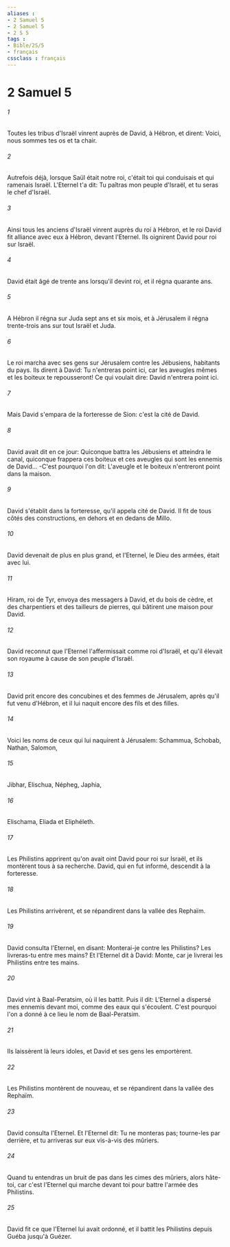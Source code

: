 ```yaml
---
aliases : 
- 2 Samuel 5
- 2 Samuel 5
- 2 S 5
tags : 
- Bible/2S/5
- français
cssclass : français
---
```


# 2 Samuel 5

###### 1
Toutes les tribus d'Israël vinrent auprès de David, à Hébron, et dirent: Voici, nous sommes tes os et ta chair.
###### 2
Autrefois déjà, lorsque Saül était notre roi, c'était toi qui conduisais et qui ramenais Israël. L'Eternel t'a dit: Tu paîtras mon peuple d'Israël, et tu seras le chef d'Israël.
###### 3
Ainsi tous les anciens d'Israël vinrent auprès du roi à Hébron, et le roi David fit alliance avec eux à Hébron, devant l'Eternel. Ils oignirent David pour roi sur Israël.
###### 4
David était âgé de trente ans lorsqu'il devint roi, et il régna quarante ans.
###### 5
A Hébron il régna sur Juda sept ans et six mois, et à Jérusalem il régna trente-trois ans sur tout Israël et Juda.
###### 6
Le roi marcha avec ses gens sur Jérusalem contre les Jébusiens, habitants du pays. Ils dirent à David: Tu n'entreras point ici, car les aveugles mêmes et les boiteux te repousseront! Ce qui voulait dire: David n'entrera point ici.
###### 7
Mais David s'empara de la forteresse de Sion: c'est la cité de David.
###### 8
David avait dit en ce jour: Quiconque battra les Jébusiens et atteindra le canal, quiconque frappera ces boiteux et ces aveugles qui sont les ennemis de David... -C'est pourquoi l'on dit: L'aveugle et le boiteux n'entreront point dans la maison.
###### 9
David s'établit dans la forteresse, qu'il appela cité de David. Il fit de tous côtés des constructions, en dehors et en dedans de Millo.
###### 10
David devenait de plus en plus grand, et l'Eternel, le Dieu des armées, était avec lui.
###### 11
Hiram, roi de Tyr, envoya des messagers à David, et du bois de cèdre, et des charpentiers et des tailleurs de pierres, qui bâtirent une maison pour David.
###### 12
David reconnut que l'Eternel l'affermissait comme roi d'Israël, et qu'il élevait son royaume à cause de son peuple d'Israël.
###### 13
David prit encore des concubines et des femmes de Jérusalem, après qu'il fut venu d'Hébron, et il lui naquit encore des fils et des filles.
###### 14
Voici les noms de ceux qui lui naquirent à Jérusalem: Schammua, Schobab, Nathan, Salomon,
###### 15
Jibhar, Elischua, Népheg, Japhia,
###### 16
Elischama, Eliada et Eliphéleth.
###### 17
Les Philistins apprirent qu'on avait oint David pour roi sur Israël, et ils montèrent tous à sa recherche. David, qui en fut informé, descendit à la forteresse.
###### 18
Les Philistins arrivèrent, et se répandirent dans la vallée des Rephaïm.
###### 19
David consulta l'Eternel, en disant: Monterai-je contre les Philistins? Les livreras-tu entre mes mains? Et l'Eternel dit à David: Monte, car je livrerai les Philistins entre tes mains.
###### 20
David vint à Baal-Peratsim, où il les battit. Puis il dit: L'Eternel a dispersé mes ennemis devant moi, comme des eaux qui s'écoulent. C'est pourquoi l'on a donné à ce lieu le nom de Baal-Peratsim.
###### 21
Ils laissèrent là leurs idoles, et David et ses gens les emportèrent.
###### 22
Les Philistins montèrent de nouveau, et se répandirent dans la vallée des Rephaïm.
###### 23
David consulta l'Eternel. Et l'Eternel dit: Tu ne monteras pas; tourne-les par derrière, et tu arriveras sur eux vis-à-vis des mûriers.
###### 24
Quand tu entendras un bruit de pas dans les cimes des mûriers, alors hâte-toi, car c'est l'Eternel qui marche devant toi pour battre l'armée des Philistins.
###### 25
David fit ce que l'Eternel lui avait ordonné, et il battit les Philistins depuis Guéba jusqu'à Guézer.
